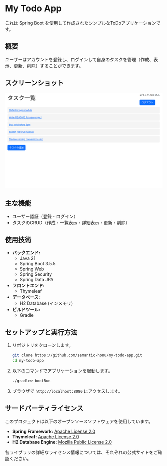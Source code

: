 # My Todo App

これは Spring Boot を使用して作成されたシンプルなToDoアプリケーションです。

## 概要

ユーザーはアカウントを登録し、ログインして自身のタスクを管理（作成、表示、更新、削除）することができます。

## スクリーンショット

![スクリーンショット](images/screenshot1.png)

## 主な機能

*   ユーザー認証（登録・ログイン）
*   タスクのCRUD（作成・一覧表示・詳細表示・更新・削除）

## 使用技術

*   **バックエンド:**
    *   Java 21
    *   Spring Boot 3.5.5
    *   Spring Web
    *   Spring Security
    *   Spring Data JPA
*   **フロントエンド:**
    *   Thymeleaf
*   **データベース:**
    *   H2 Database (インメモリ)
*   **ビルドツール:**
    *   Gradle

## セットアップと実行方法

1.  リポジトリをクローンします。
    ```bash
    git clone https://github.com/semantic-honu/my-todo-app.git
    cd my-todo-app
    ```

2.  以下のコマンドでアプリケーションを起動します。
    ```bash
    ./gradlew bootRun
    ```

3.  ブラウザで `http://localhost:8080` にアクセスします。

## サードパーティライセンス

このプロジェクトは以下のオープンソースソフトウェアを使用しています。

*   **Spring Framework:** [Apache License 2.0](https://www.apache.org/licenses/LICENSE-2.0)
*   **Thymeleaf:** [Apache License 2.0](https://www.apache.org/licenses/LICENSE-2.0)
*   **H2 Database Engine:** [Mozilla Public License 2.0](https://www.mozilla.org/en-US/MPL/2.0/)

各ライブラリの詳細なライセンス情報については、それぞれの公式サイトをご確認ください。